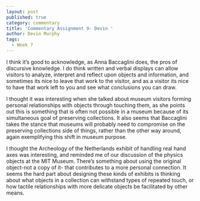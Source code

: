 ```yaml
---
layout: post
published: true
category: commentary
title: 'Commentary Assignment 9- Devin '
author: Devin Murphy
tags:
  - Week 7
---
```

I think it’s good to acknowledge, as Anna Baccaglini does, the pros of discursive knowledge. I do think written and verbal displays can  allow visitors to analyze, interpret and reflect upon objects and information, and sometimes its nice to leave that work to the visitor, and as a visitor its nice to have that work left to you and see what conclusions you can draw. 

I thought it was interesting when she talked about museum visitors forming personal relationships with objects through touching them, as she points out this is something that is often not possible in a museum because of its simultaneous goal of preserving collections. It also seems that Baccaglini takes the stance that museums will probably need to compromise on the preserving collections side of things, rather than the other way around, again exemplifying this shift in museum purpose. 

I thought the Archeology of the Netherlands exhibit of handling real hand axes was interesting, and reminded me of our discussion of the physics objects at the MIT Museum. There’s something about using the original object-not a copy of it- that contributes to a more personal connection. It seems the hard part about designing these kinds of exhibits is thinking about what objects in a collection can withstand types of repeated touch, or how tactile relationships with more delicate objects be facilitated by other means.

